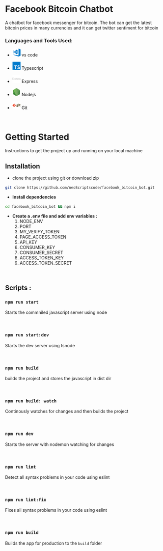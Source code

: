 # **Facebook Bitcoin Chatbot**
A chatbot for facebook messenger for bitcoin. The bot can get the latest bitcoin prices in many currencies and it can get twitter sentiment for bitcoin

### **Languages and Tools Used:**

- <img  alt="Visual Studio Code" width="26px" src="https://raw.githubusercontent.com/github/explore/80688e429a7d4ef2fca1e82350fe8e3517d3494d/topics/visual-studio-code/visual-studio-code.png" /> vs code


- <img   alt="Typescript" width="26px" src="https://raw.githubusercontent.com/github/explore/80688e429a7d4ef2fca1e82350fe8e3517d3494d/topics/typescript/typescript.png" /> Typescript

- <img   alt="Typescript" width="26px" src="https://raw.githubusercontent.com/github/explore/80688e429a7d4ef2fca1e82350fe8e3517d3494d/topics/express/express.png" /> Express


- <img   alt="Node.js" width="26px" src="https://raw.githubusercontent.com/github/explore/80688e429a7d4ef2fca1e82350fe8e3517d3494d/topics/nodejs/nodejs.png" /> Nodejs


- <img   alt="Git" width="26px" src="https://raw.githubusercontent.com/github/explore/80688e429a7d4ef2fca1e82350fe8e3517d3494d/topics/git/git.png" /> Git

<br />

# **Getting Started**

Instructions to get the project up and running on your local machine

## **Installation**
- clone the project using git or download zip
```bash
git clone https://github.com/neoScriptscode/facebook_bitcoin_bot.git
```
- **Install dependencies** 
```bash
cd facebook_bitcoin_bot && npm i
```

- **Create a .env file and add env variables :**
    1. NODE_ENV
    2. PORT
    3. MY_VERIFY_TOKEN
    4. PAGE_ACCESS_TOKEN
    5. API_KEY
    6. CONSUMER_KEY
    7. CONSUMER_SECRET
    8. ACCESS_TOKEN_KEY
    9. ACCESS_TOKEN_SECRET

<br />

## **Scripts :**

### `npm run start`
Starts the commniled javascript server using node

<br />

### `npm run start:dev`
Starts the dev server using tsnode

<br />

### `npm run build`
builds the project and stores the javascript in dist dir

<br />

### `npm run build: watch`
Continously watches for changes and then builds the project

<br />

### `npm run dev`
Starts the server with nodemon watching for changes

<br />

### `npm run lint`
Detect all syntax problems in your code using eslint

<br />

### `npm run lint:fix`
Fixes all syntax problems in your code using eslint

<br />

### `npm run build`
Builds the app for production to the `build` folder

<br />
